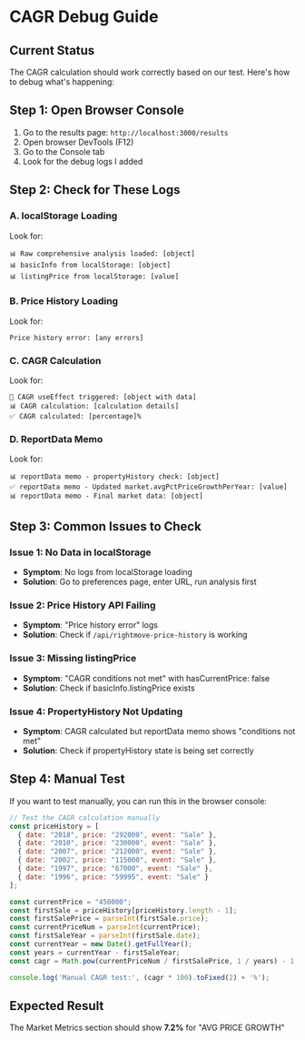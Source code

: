 # CAGR Debug Guide

## Current Status
The CAGR calculation should work correctly based on our test. Here's how to debug what's happening:

## Step 1: Open Browser Console
1. Go to the results page: `http://localhost:3000/results`
2. Open browser DevTools (F12)
3. Go to the Console tab
4. Look for the debug logs I added

## Step 2: Check for These Logs

### A. localStorage Loading
Look for:
```
📊 Raw comprehensive analysis loaded: [object]
📊 basicInfo from localStorage: [object]
📊 listingPrice from localStorage: [value]
```

### B. Price History Loading
Look for:
```
Price history error: [any errors]
```

### C. CAGR Calculation
Look for:
```
🔄 CAGR useEffect triggered: [object with data]
📊 CAGR calculation: [calculation details]
✅ CAGR calculated: [percentage]%
```

### D. ReportData Memo
Look for:
```
📊 reportData memo - propertyHistory check: [object]
✅ reportData memo - Updated market.avgPctPriceGrowthPerYear: [value]
📊 reportData memo - Final market data: [object]
```

## Step 3: Common Issues to Check

### Issue 1: No Data in localStorage
- **Symptom**: No logs from localStorage loading
- **Solution**: Go to preferences page, enter URL, run analysis first

### Issue 2: Price History API Failing
- **Symptom**: "Price history error" logs
- **Solution**: Check if `/api/rightmove-price-history` is working

### Issue 3: Missing listingPrice
- **Symptom**: "CAGR conditions not met" with hasCurrentPrice: false
- **Solution**: Check if basicInfo.listingPrice exists

### Issue 4: PropertyHistory Not Updating
- **Symptom**: CAGR calculated but reportData memo shows "conditions not met"
- **Solution**: Check if propertyHistory state is being set correctly

## Step 4: Manual Test
If you want to test manually, you can run this in the browser console:

```javascript
// Test the CAGR calculation manually
const priceHistory = [
  { date: "2018", price: "292000", event: "Sale" },
  { date: "2010", price: "230000", event: "Sale" },
  { date: "2007", price: "212000", event: "Sale" },
  { date: "2002", price: "115000", event: "Sale" },
  { date: "1997", price: "67000", event: "Sale" },
  { date: "1996", price: "59995", event: "Sale" }
];

const currentPrice = "450000";
const firstSale = priceHistory[priceHistory.length - 1];
const firstSalePrice = parseInt(firstSale.price);
const currentPriceNum = parseInt(currentPrice);
const firstSaleYear = parseInt(firstSale.date);
const currentYear = new Date().getFullYear();
const years = currentYear - firstSaleYear;
const cagr = Math.pow(currentPriceNum / firstSalePrice, 1 / years) - 1;

console.log('Manual CAGR test:', (cagr * 100).toFixed(2) + '%');
```

## Expected Result
The Market Metrics section should show **7.2%** for "AVG PRICE GROWTH"
